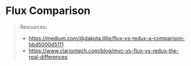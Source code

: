 # Flux Comparison

> Resources:
> * https://medium.com/@dakota.lillie/flux-vs-redux-a-comparison-bbd5000d5111
> * https://www.clariontech.com/blog/mvc-vs-flux-vs-redux-the-real-differences
